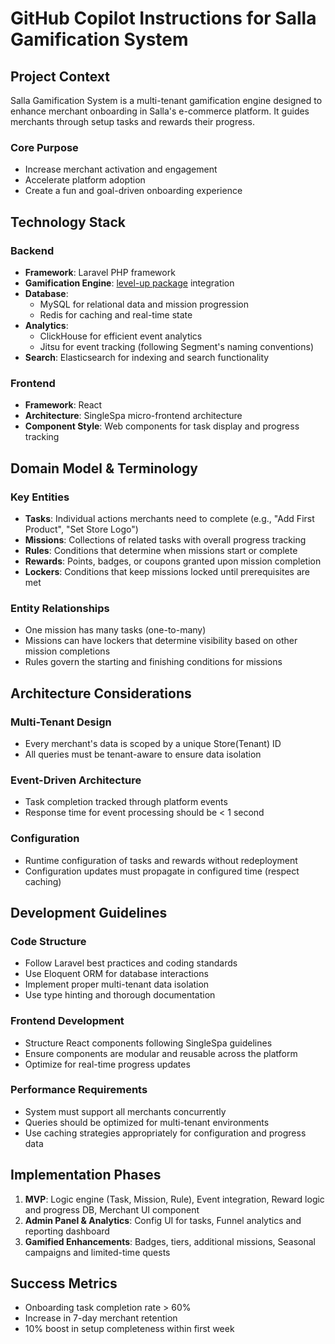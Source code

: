 # GitHub Copilot Instructions for Salla Gamification System

## Project Context

Salla Gamification System is a multi-tenant gamification engine designed to enhance merchant onboarding in Salla's e-commerce platform. It guides merchants through setup tasks and rewards their progress.

### Core Purpose

- Increase merchant activation and engagement
- Accelerate platform adoption
- Create a fun and goal-driven onboarding experience

## Technology Stack

### Backend

- **Framework**: Laravel PHP framework
- **Gamification Engine**: [level-up package](https://github.com/cjmellor/level-up) integration
- **Database**:
   - MySQL for relational data and mission progression
   - Redis for caching and real-time state
- **Analytics**:
   - ClickHouse for efficient event analytics
   - Jitsu for event tracking (following Segment's naming conventions)
- **Search**: Elasticsearch for indexing and search functionality

### Frontend

- **Framework**: React
- **Architecture**: SingleSpa micro-frontend architecture
- **Component Style**: Web components for task display and progress tracking

## Domain Model & Terminology

### Key Entities

- **Tasks**: Individual actions merchants need to complete (e.g., "Add First Product", "Set Store Logo")
- **Missions**: Collections of related tasks with overall progress tracking
- **Rules**: Conditions that determine when missions start or complete
- **Rewards**: Points, badges, or coupons granted upon mission completion
- **Lockers**: Conditions that keep missions locked until prerequisites are met

### Entity Relationships

- One mission has many tasks (one-to-many)
- Missions can have lockers that determine visibility based on other mission completions
- Rules govern the starting and finishing conditions for missions

## Architecture Considerations

### Multi-Tenant Design

- Every merchant's data is scoped by a unique Store(Tenant) ID
- All queries must be tenant-aware to ensure data isolation

### Event-Driven Architecture

- Task completion tracked through platform events
- Response time for event processing should be < 1 second

### Configuration

- Runtime configuration of tasks and rewards without redeployment
- Configuration updates must propagate in configured time (respect caching)

## Development Guidelines

### Code Structure

- Follow Laravel best practices and coding standards
- Use Eloquent ORM for database interactions
- Implement proper multi-tenant data isolation
- Use type hinting and thorough documentation

### Frontend Development

- Structure React components following SingleSpa guidelines
- Ensure components are modular and reusable across the platform
- Optimize for real-time progress updates

### Performance Requirements

- System must support all merchants concurrently
- Queries should be optimized for multi-tenant environments
- Use caching strategies appropriately for configuration and progress data

## Implementation Phases

1. **MVP**: Logic engine (Task, Mission, Rule), Event integration, Reward logic and progress DB, Merchant UI component
2. **Admin Panel & Analytics**: Config UI for tasks, Funnel analytics and reporting dashboard
3. **Gamified Enhancements**: Badges, tiers, additional missions, Seasonal campaigns and limited-time quests

## Success Metrics

- Onboarding task completion rate > 60%
- Increase in 7-day merchant retention
- 10% boost in setup completeness within first week